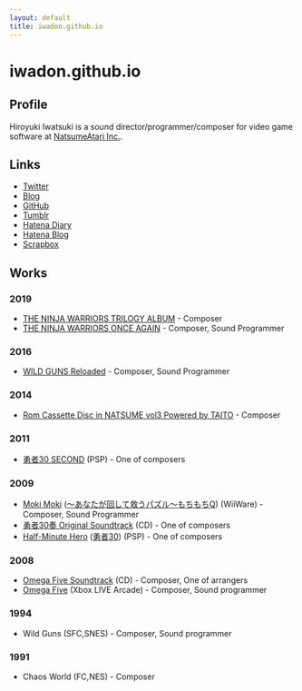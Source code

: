 ```yaml
---
layout: default
title: iwadon.github.io
---
```

iwadon.github.io
=================

Profile
-------

Hiroyuki Iwatsuki is a sound director/programmer/composer for video game software at [NatsumeAtari Inc.](http://www.natsumeatari.co.jp/).

Links
-----

- [Twitter](http://twitter.com/iwadon)
- [Blog](http://moonrock.jp/~don/g/)
- [GitHub](http://github.com/iwadon)
- [Tumblr](http://iwadon.tumblr.com/)
- [Hatena Diary](https://iwadon.hatenadiary.jp/)
- [Hatena Blog](http://iwadon.hateblo.jp/)
- [Scrapbox](https://scrapbox.io/iwadon/)

Works
-----

### 2019

- [THE NINJA WARRIORS TRILOGY ALBUM](https://zuntata.jp/lineup/zttl3007.html) - Composer
- [THE NINJA WARRIORS ONCE AGAIN](https://www.natsumeatari.co.jp/tnwoa/) - Composer, Sound Programmer

### 2016

- [WILD GUNS Reloaded](http://www.natsumeatari.co.jp/wild-guns-reloaded/) - Composer, Sound Programmer

### 2014

- [Rom Cassette Disc in NATSUME vol3 Powered by TAITO](http://claricedisc.shop-pro.jp/?pid=69677308) - Composer

### 2011

- [勇者30 SECOND](http://www.maql.co.jp/special/game/30s/) (PSP) - One of composers

### 2009

- [Moki Moki](http://www.natsume.com/current_game/games/mokimoki/index.html) ([～あなたが回して救うパズル～もちもちQ](http://www.natsume-game.com/mochimochiq/)) (WiiWare) - Composer, Sound Programmer
- [勇者30奏 Original Soundtrack](http://www.maql.co.jp/music/detail/2850) (CD) - One of composers
- [Half-Minute Hero](http://www.halfminutehero.com) ([勇者30](http://www.maql.co.jp/special/game/30/)) (PSP) - One of composers

### 2008

- [Omega Five Soundtrack](http://sweeprecord.com/?p=118) (CD) - Composer, One of arrangers
- [Omega Five](http://marketplace.xbox.com/ja-JP/Product/Omega-Five/66acd000-77fe-1000-9115-d802584108a5) (Xbox LIVE Arcade) - Composer, Sound programmer

### 1994

- Wild Guns (SFC,SNES) - Composer, Sound programmer

### 1991

- Chaos World (FC,NES) - Composer
